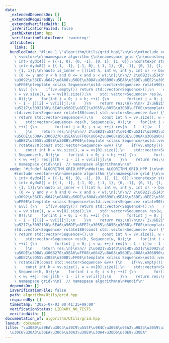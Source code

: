 ```yaml
---
data:
  _extendedDependsOn: []
  _extendedRequiredBy: []
  _extendedVerifiedWith: []
  _isVerificationFailed: false
  _pathExtension: hpp
  _verificationStatusIcon: ':warning:'
  attributes:
    links: []
  bundledCode: "#line 1 \"algorithm/Utils/grid.hpp\"\n\n\n\n#include <utility>\n#include\
    \ <vector>\n\nnamespace algorithm {\n\nnamespace grid {\n\nconstexpr std::pair<int,\
    \ int> dydx4[] = {{-1, 0}, {0, -1}, {0, 1}, {1, 0}};\nconstexpr std::pair<int,\
    \ int> dydx8[] = {{-1, -1}, {-1, 0}, {-1, 1}, {0, -1}, {0, 1}, {1, -1}, {1, 0},\
    \ {1, 1}};\n\nauto is_inner = [](int h, int w, int y, int x) -> bool {\n    return\
    \ (0 <= y and y < h and 0 <= x and x < w);\n};\n\n// 2\u6B21\u5143\u914D\u5217\
    \u3092\u53CD\u6642\u8A08\u56DE\u308A\u306B90\u5EA6\u56DE\u8EE2\u3055\u305B\u308B\
    \uFF0E\ntemplate <class Sequence>\nstd::vector<Sequence> rotate90(const std::vector<Sequence>\
    \ &vv) {\n    if(vv.empty()) return std::vector<Sequence>();\n    const int h\
    \ = vv.size(), w = vv[0].size();\n    std::vector<Sequence> res(w, Sequence(h,\
    \ 0));\n    for(int i = 0; i < h; ++i) {\n        for(int j = 0; j < w; ++j) res[w\
    \ - 1 - j][i] = vv[i][j];\n    }\n    return res;\n}\n\n// 2\u6B21\u5143\u914D\
    \u5217\u3092180\u5EA6\u56DE\u8EE2\u3055\u305B\u308B\uFF0E\ntemplate <class Sequence>\n\
    std::vector<Sequence> rotate180(const std::vector<Sequence> &vv) {\n    if(vv.empty())\
    \ return std::vector<Sequence>();\n    const int h = vv.size(), w = vv[0].size();\n\
    \    std::vector<Sequence> res(h, Sequence(w, 0));\n    for(int i = 0; i < h;\
    \ ++i) {\n        for(int j = 0; j < w; ++j) res[h - 1 - i][w - 1 - j] = vv[i][j];\n\
    \    }\n    return res;\n}\n\n// 2\u6B21\u5143\u914D\u5217\u3092\u53CD\u6642\u8A08\
    \u56DE\u308A\u306B270\u5EA6\uFF08\u6642\u8A08\u56DE\u308A\u306B90\u5EA6\uFF09\u56DE\
    \u8EE2\u3055\u305B\u308B\uFF0E\ntemplate <class Sequence>\nstd::vector<Sequence>\
    \ rotate270(const std::vector<Sequence> &vv) {\n    if(vv.empty()) return std::vector<Sequence>();\n\
    \    const int h = vv.size(), w = vv[0].size();\n    std::vector<Sequence> res(w,\
    \ Sequence(h, 0));\n    for(int i = 0; i < h; ++i) {\n        for(int j = 0; j\
    \ < w; ++j) res[j][h - 1 - i] = vv[i][j];\n    }\n    return res;\n}\n\n}  //\
    \ namespace grid\n\n}  // namespace algorithm\n\n\n"
  code: "#ifndef ALGORITHM_GRID_HPP\n#define ALGORITHM_GRID_HPP 1\n\n#include <utility>\n\
    #include <vector>\n\nnamespace algorithm {\n\nnamespace grid {\n\nconstexpr std::pair<int,\
    \ int> dydx4[] = {{-1, 0}, {0, -1}, {0, 1}, {1, 0}};\nconstexpr std::pair<int,\
    \ int> dydx8[] = {{-1, -1}, {-1, 0}, {-1, 1}, {0, -1}, {0, 1}, {1, -1}, {1, 0},\
    \ {1, 1}};\n\nauto is_inner = [](int h, int w, int y, int x) -> bool {\n    return\
    \ (0 <= y and y < h and 0 <= x and x < w);\n};\n\n// 2\u6B21\u5143\u914D\u5217\
    \u3092\u53CD\u6642\u8A08\u56DE\u308A\u306B90\u5EA6\u56DE\u8EE2\u3055\u305B\u308B\
    \uFF0E\ntemplate <class Sequence>\nstd::vector<Sequence> rotate90(const std::vector<Sequence>\
    \ &vv) {\n    if(vv.empty()) return std::vector<Sequence>();\n    const int h\
    \ = vv.size(), w = vv[0].size();\n    std::vector<Sequence> res(w, Sequence(h,\
    \ 0));\n    for(int i = 0; i < h; ++i) {\n        for(int j = 0; j < w; ++j) res[w\
    \ - 1 - j][i] = vv[i][j];\n    }\n    return res;\n}\n\n// 2\u6B21\u5143\u914D\
    \u5217\u3092180\u5EA6\u56DE\u8EE2\u3055\u305B\u308B\uFF0E\ntemplate <class Sequence>\n\
    std::vector<Sequence> rotate180(const std::vector<Sequence> &vv) {\n    if(vv.empty())\
    \ return std::vector<Sequence>();\n    const int h = vv.size(), w = vv[0].size();\n\
    \    std::vector<Sequence> res(h, Sequence(w, 0));\n    for(int i = 0; i < h;\
    \ ++i) {\n        for(int j = 0; j < w; ++j) res[h - 1 - i][w - 1 - j] = vv[i][j];\n\
    \    }\n    return res;\n}\n\n// 2\u6B21\u5143\u914D\u5217\u3092\u53CD\u6642\u8A08\
    \u56DE\u308A\u306B270\u5EA6\uFF08\u6642\u8A08\u56DE\u308A\u306B90\u5EA6\uFF09\u56DE\
    \u8EE2\u3055\u305B\u308B\uFF0E\ntemplate <class Sequence>\nstd::vector<Sequence>\
    \ rotate270(const std::vector<Sequence> &vv) {\n    if(vv.empty()) return std::vector<Sequence>();\n\
    \    const int h = vv.size(), w = vv[0].size();\n    std::vector<Sequence> res(w,\
    \ Sequence(h, 0));\n    for(int i = 0; i < h; ++i) {\n        for(int j = 0; j\
    \ < w; ++j) res[j][h - 1 - i] = vv[i][j];\n    }\n    return res;\n}\n\n}  //\
    \ namespace grid\n\n}  // namespace algorithm\n\n#endif\n"
  dependsOn: []
  isVerificationFile: false
  path: algorithm/Utils/grid.hpp
  requiredBy: []
  timestamp: '2025-07-03 00:41:25+09:00'
  verificationStatus: LIBRARY_NO_TESTS
  verifiedWith: []
documentation_of: algorithm/Utils/grid.hpp
layout: document
title: "\u30B0\u30EA\u30C3\u30C9\u554F\u984C\u306B\u95A2\u9023\u3059\u308B\u30E6\u30FC\
  \u30C6\u30A3\u30EA\u30C6\u30A3\u30E9\u30A4\u30D6\u30E9\u30EA"
---
```

